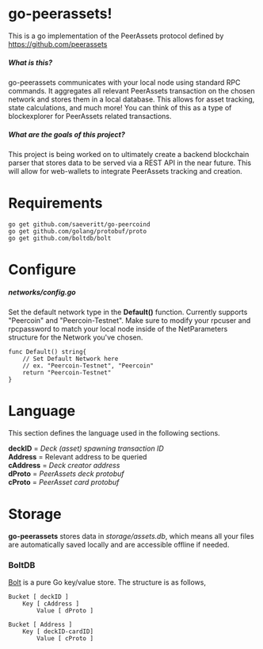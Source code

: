# go-peerassets!
This is a go implementation of the PeerAssets protocol defined by https://github.com/peerassets

##### What is this?
go-peerassets communicates with your local node using standard RPC commands. It aggregates
all relevant PeerAssets transaction on the chosen network and stores them in a local database.
This allows for asset tracking, state calculations, and much more! You can think of this as a 
type of blockexplorer for PeerAssets related transactions. 
##### What are the goals of this project?
This project is being worked on to ultimately create a backend blockchain parser that stores
data to be served via a REST API in the near future. This will allow for web-wallets to integrate
PeerAssets tracking and creation.
 
# Requirements
```
go get github.com/saeveritt/go-peercoind
go get github.com/golang/protobuf/proto
go get github.com/boltdb/bolt
```
# Configure
#####  networks/config.go
Set the default network type in the **Default()** function.
Currently supports "Peercoin" and "Peercoin-Testnet".
Make sure to modify your rpcuser and rpcpassword to match your local node 
inside of the NetParameters structure for the Network you've chosen.

```
func Default() string{
	// Set Default Network here
	// ex. "Peercoin-Testnet", "Peercoin"
	return "Peercoin-Testnet"
}
```


# Language
This section defines the language used in the following sections.

**deckID** = *Deck (asset) spawning transaction ID*\
**Address** = Relevant address to be queried\
**cAddress** = *Deck creator address*\
**dProto** = *PeerAssets deck protobuf*\
**cProto** = *PeerAsset card protobuf*

# Storage

**go-peerassets** stores data in *storage/assets.db*, which means all your files are automatically saved locally and are accessible offline if needed.

### BoltDB
[Bolt](https://github.com/boltdb/bolt) is a pure Go key/value store. The structure is as follows,


    Bucket [ deckID ]
	    Key [ cAddress ]
		    Value [ dProto ]

    Bucket [ Address ]
    	Key [ deckID-cardID]
    		Value [ cProto ]
